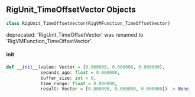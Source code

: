 ## RigUnit_TimeOffsetVector Objects

```python
class RigUnit_TimeOffsetVector(RigVMFunction_TimeOffsetVector)
```

deprecated: 'RigUnit_TimeOffsetVector' was renamed to 'RigVMFunction_TimeOffsetVector'.

<a id="unreal.RigUnit_TimeOffsetVector.__init__"></a>

#### __init__

```python
def __init__(value: Vector = [0.000000, 0.000000, 0.000000],
             seconds_ago: float = 0.000000,
             buffer_size: int = 0,
             time_range: float = 0.000000,
             result: Vector = [0.000000, 0.000000, 0.000000]) -> None
```

<a id="unreal.RigVMFunction_TimeOffsetTransform"></a>